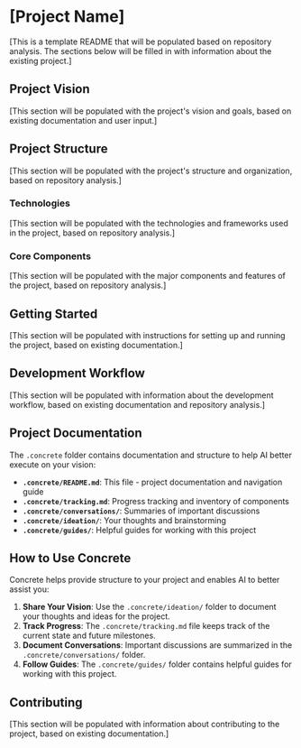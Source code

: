 # [Project Name]

[This is a template README that will be populated based on repository analysis. The sections below will be filled in with information about the existing project.]

## Project Vision

[This section will be populated with the project's vision and goals, based on existing documentation and user input.]

## Project Structure

[This section will be populated with the project's structure and organization, based on repository analysis.]

### Technologies

[This section will be populated with the technologies and frameworks used in the project, based on repository analysis.]

### Core Components

[This section will be populated with the major components and features of the project, based on repository analysis.]

## Getting Started

[This section will be populated with instructions for setting up and running the project, based on existing documentation.]

## Development Workflow

[This section will be populated with information about the development workflow, based on existing documentation and repository analysis.]

## Project Documentation

The `.concrete` folder contains documentation and structure to help AI better execute on your vision:

- **`.concrete/README.md`**: This file - project documentation and navigation guide
- **`.concrete/tracking.md`**: Progress tracking and inventory of components
- **`.concrete/conversations/`**: Summaries of important discussions
- **`.concrete/ideation/`**: Your thoughts and brainstorming
- **`.concrete/guides/`**: Helpful guides for working with this project

## How to Use Concrete

Concrete helps provide structure to your project and enables AI to better assist you:

1. **Share Your Vision**: Use the `.concrete/ideation/` folder to document your thoughts and ideas for the project.
2. **Track Progress**: The `.concrete/tracking.md` file keeps track of the current state and future milestones.
3. **Document Conversations**: Important discussions are summarized in the `.concrete/conversations/` folder.
4. **Follow Guides**: The `.concrete/guides/` folder contains helpful guides for working with this project.

## Contributing

[This section will be populated with information about contributing to the project, based on existing documentation.] 